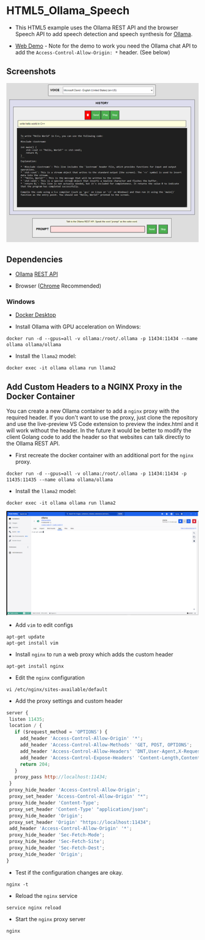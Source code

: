 # HTML5_Ollama_Speech

* This HTML5 example uses the Ollama REST API and the browser Speech API to add speech detection and speech synthesis for [Ollama](https://ollama.ai).

* [Web Demo](https://tgraupmann.github.io/HTML5_Ollama_Speech/) - Note for the demo to work you need the Ollama chat API to add the `Access-Control-Allow-Origin: *` header. (See below)

## Screenshots

![image_1](/images/image_1.png)

## Dependencies

* [Ollama](https://ollama.ai) [REST API](https://github.com/jmorganca/ollama/blob/main/docs/api.md#generate-a-chat-completion)

* Browser ([Chrome](https://www.google.com/chrome/) Recommended)

### Windows

* [Docker Desktop](https://www.docker.com/products/docker-desktop/)

* Install Ollama with GPU acceleration on Windows:

```shell
docker run -d --gpus=all -v ollama:/root/.ollama -p 11434:11434 --name ollama ollama/ollama
```

* Install the `llama2` model:

```shell
docker exec -it ollama ollama run llama2
```

## Add Custom Headers to a NGINX Proxy in the Docker Container

You can create a new Ollama container to add a `nginx` proxy with the required header. If you don't want to use the proxy, just clone the repository and use the live-preview VS Code extension to preview the index.html and it will work without the header. In the future it would be better to modify the client Golang code to add the header so that websites can talk directly to the Ollama REST API.

* First recreate the docker container with an additional port for the `nginx` proxy.

```shell
docker run -d --gpus=all -v ollama:/root/.ollama -p 11434:11434 -p 11435:11435 --name ollama ollama/ollama
```

* Install the `llama2` model:

```shell
docker exec -it ollama ollama run llama2
```

![image_2](/images/image_2.png)

* Add `vim` to edit configs

```shell
apt-get update
apt-get install vim
```

* Install `nginx` to run a web proxy which adds the custom header

```shell
apt-get install nginx
```

* Edit the `nginx` configuration

```shell
vi /etc/nginx/sites-available/default
```

* Add the proxy settings and custom header

```js
server {
 listen 11435;
 location / {
   if ($request_method = 'OPTIONS') {
     add_header 'Access-Control-Allow-Origin' '*';
     add_header 'Access-Control-Allow-Methods' 'GET, POST, OPTIONS';
     add_header 'Access-Control-Allow-Headers' 'DNT,User-Agent,X-Requested-With,If-Modified-Since,Cache-Control,Content-Type,Range';
     add_header 'Access-Control-Expose-Headers' 'Content-Length,Content-Range';
     return 204;
   }
   proxy_pass http://localhost:11434;
 }
 proxy_hide_header 'Access-Control-Allow-Origin';
 proxy_set_header 'Access-Control-Allow-Origin' "*";
 proxy_hide_header 'Content-Type';
 proxy_set_header 'Content-Type' "application/json";
 proxy_hide_header 'Origin';
 proxy_set_header 'Origin' "https://localhost:11434";
 add_header 'Access-Control-Allow-Origin' '*';
 proxy_hide_header 'Sec-Fetch-Mode';
 proxy_hide_header 'Sec-Fetch-Site';
 proxy_hide_header 'Sec-Fetch-Dest';
 proxy_hide_header 'Origin';
}
```

* Test if the configuration changes are okay.

```shell
nginx -t
```

* Reload the `nginx` service

```shell
service nginx reload
```

* Start the `nginx` proxy server

```shell
nginx
```

